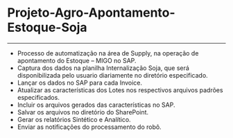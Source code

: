 # Projeto-Agro-Apontamento-Estoque-Soja

---

   - Processo de automatização na área de Supply, na operação de apontamento do Estoque – MIGO no SAP.
   - Captura dos dados na planilha Internalização Soja, que será disponibilizada pelo usuario diariamente no diretório especificado.
   - Lançar os dados no SAP para cada Invoice.
   - Atualizar as características dos Lotes nos respectivos arquivos padrões especificados.
   - Incluir os arquivos gerados das características no SAP. 
   - Salvar os arquivos no diretório do SharePoint.
   - Gerar os relatórios Sintético e Analítico.
   - Enviar as notificações do processamento do robô.

